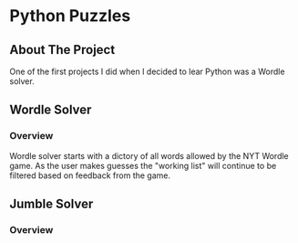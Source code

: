 # Python Puzzles

<!-- ABOUT THE PROJECT -->
## About The Project
One of the first projects I did when I decided to lear Python was a Wordle solver.

## Wordle Solver
### Overview
Wordle solver starts with a dictory of all words allowed by the NYT Wordle game. As the user makes guesses the "working list" will continue to be filtered based on feedback from the game.

## Jumble Solver
### Overview
